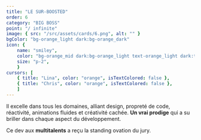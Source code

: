 ```yaml
---
title: "LE SUR-BOOSTED"
order: 6
category: "BIG BOSS"
point: "/ infinite"
image: { src: "/src/assets/cards/6.png", alt: "" }
bgColor: "bg-orange_light dark:bg-orange_dark"
icon: {
    name: "smiley",
    color: "bg-orange_mid dark:bg-orange_light text-orange_light dark:text-orange_dark",
    size: "p-2",
    }
cursors: [
    { title: "Lina", color: "orange", isTextColored: false },
    { title: "Chris", color: "orange", isTextColored: false },
    ]
---
```


Il excelle dans tous les domaines, alliant design, propreté de code, réactivité, animations fluides et créativité cachée. **Un vrai prodige** qui a su briller dans chaque aspect du développement.

Ce dev aux **multitalents** a reçu la standing ovation du jury.  